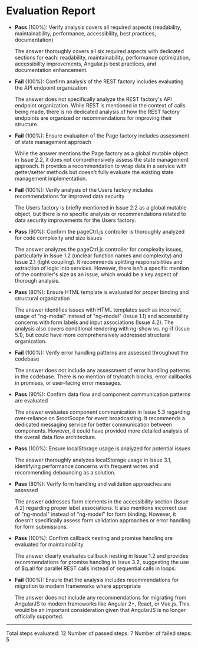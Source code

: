 # Evaluation Report

- **Pass** (100%): Verify analysis covers all required aspects (readability, maintainability, performance, accessibility, best practices, documentation)
  
  The answer thoroughly covers all six required aspects with dedicated sections for each: readability, maintainability, performance optimization, accessibility improvements, Angular.js best practices, and documentation enhancement.

- **Fail** (100%): Confirm analysis of the REST factory includes evaluating the API endpoint organization
  
  The answer does not specifically analyze the REST factory's API endpoint organization. While REST is mentioned in the context of calls being made, there is no dedicated analysis of how the REST factory endpoints are organized or recommendations for improving their structure.

- **Fail** (100%): Ensure evaluation of the Page factory includes assessment of state management approach
  
  While the answer mentions the Page factory as a global mutable object in Issue 2.2, it does not comprehensively assess the state management approach. It provides a recommendation to wrap data in a service with getter/setter methods but doesn't fully evaluate the existing state management implementation.

- **Fail** (100%): Verify analysis of the Users factory includes recommendations for improved data security
  
  The Users factory is briefly mentioned in Issue 2.2 as a global mutable object, but there is no specific analysis or recommendations related to data security improvements for the Users factory.

- **Pass** (90%): Confirm the pageCtrl.js controller is thoroughly analyzed for code complexity and size issues
  
  The answer analyzes the pageCtrl.js controller for complexity issues, particularly in Issue 1.2 (unclear function names and complexity) and Issue 2.1 (tight coupling). It recommends splitting responsibilities and extraction of logic into services. However, there isn't a specific mention of the controller's size as an issue, which would be a key aspect of thorough analysis.

- **Pass** (80%): Ensure HTML template is evaluated for proper binding and structural organization
  
  The answer identifies issues with HTML templates such as incorrect usage of "ng-modal" instead of "ng-model" (Issue 1.1) and accessibility concerns with form labels and input associations (Issue 4.2). The analysis also covers conditional rendering with ng-show vs. ng-if (Issue 5.1), but could have more comprehensively addressed structural organization.

- **Fail** (100%): Verify error handling patterns are assessed throughout the codebase
  
  The answer does not include any assessment of error handling patterns in the codebase. There is no mention of try/catch blocks, error callbacks in promises, or user-facing error messages.

- **Pass** (90%): Confirm data flow and component communication patterns are evaluated
  
  The answer evaluates component communication in Issue 5.3 regarding over-reliance on $rootScope for event broadcasting. It recommends a dedicated messaging service for better communication between components. However, it could have provided more detailed analysis of the overall data flow architecture.

- **Pass** (100%): Ensure localStorage usage is analyzed for potential issues
  
  The answer thoroughly analyzes localStorage usage in Issue 3.1, identifying performance concerns with frequent writes and recommending debouncing as a solution.

- **Pass** (80%): Verify form handling and validation approaches are assessed
  
  The answer addresses form elements in the accessibility section (Issue 4.2) regarding proper label associations. It also mentions incorrect use of "ng-modal" instead of "ng-model" for form binding. However, it doesn't specifically assess form validation approaches or error handling for form submissions.

- **Pass** (100%): Confirm callback nesting and promise handling are evaluated for maintainability
  
  The answer clearly evaluates callback nesting in Issue 1.2 and provides recommendations for promise handling in Issue 3.2, suggesting the use of $q.all for parallel REST calls instead of sequential calls in loops.

- **Fail** (100%): Ensure that the analysis includes recommendations for migration to modern frameworks where appropriate
  
  The answer does not include any recommendations for migrating from AngularJS to modern frameworks like Angular 2+, React, or Vue.js. This would be an important consideration given that AngularJS is no longer officially supported.

---

Total steps evaluated: 12
Number of passed steps: 7
Number of failed steps: 5